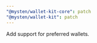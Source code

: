 ```yaml
---
"@mysten/wallet-kit-core": patch
"@mysten/wallet-kit": patch
---
```


Add support for preferred wallets.
